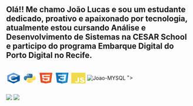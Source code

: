 ## Olá!! Me chamo João Lucas e sou um estudante dedicado, proativo e apaixonado por tecnologia, atualmente estou cursando Análise e Desenvolvimento de Sistemas na CESAR School e participo do programa Embarque Digital do Porto Digital no Recife. 

<div style="display: inline_block"><br>
  <img align="center" alt="Joao-C" height="30" width="40" src="https://raw.githubusercontent.com/devicons/devicon/master/icons/c/c-original.svg">
  <img align="center" alt="Joao-Python" height="30" width="40" src="https://raw.githubusercontent.com/devicons/devicon/master/icons/python/python-original.svg">
   <img align="center" alt="Joao-HTML" height="30" width="40" src="https://raw.githubusercontent.com/devicons/devicon/master/icons/html5/html5-original.svg">
  <img align="center" alt="Joao-CSS" height="30" width="40" src="https://raw.githubusercontent.com/devicons/devicon/master/icons/css3/css3-original.svg">
  <img align="center" alt="Joao-Js" height="30" width="40" src="https://raw.githubusercontent.com/devicons/devicon/master/icons/javascript/javascript-plain.svg">
  <img align="center" alt="Joao-MYSQL" height="60" width="60" src="https://cdn.jsdelivr.net/gh/devicons/devicon@latest/icons/mysql/mysql-original-wordmark.svg">
          ">
</div>
  
  ##
 
<div> 
  <a href="https://www.linkedin.com/in/joaolucasmcsilva" target="_blank"><img src="https://img.shields.io/badge/-LinkedIn-%230077B5?style=for-the-badge&logo=linkedin&logoColor=white" target="_blank"></a> 
  <a href = "mailto:joaolucasmcs04@gmail.com"><img src="https://img.shields.io/badge/-Gmail-%23333?style=for-the-badge&logo=gmail&logoColor=white" target="_blank"></a>
  
</div>

